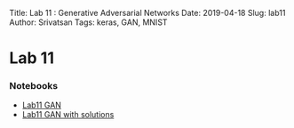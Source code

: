 Title: Lab 11 : Generative Adversarial Networks
Date: 2019-04-18
Slug: lab11
Author: Srivatsan
Tags: keras, GAN, MNIST


# Lab 11

### Notebooks
 - [Lab11 GAN]({filename}cs109b_lab11_gan.ipynb)
 - [Lab11 GAN with solutions]({filename}cs109b_lab11_gan_solutions.ipynb)
